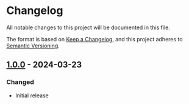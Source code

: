 # Changelog
All notable changes to this project will be documented in this file.

The format is based on [Keep a Changelog](https://keepachangelog.com/en/1.0.0/),
and this project adheres to [Semantic Versioning](https://semver.org/spec/v2.0.0.html).

## [1.0.0] - 2024-03-23
### Changed
- Initial release

[1.0.0]: https://github.com/Skycoder42/serverpod_json_rpc_2/releases/tag/serverpod_json_rpc_2_server-v1.0.0
